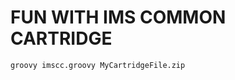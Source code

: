FUN WITH IMS COMMON CARTRIDGE
=============================

    groovy imscc.groovy MyCartridgeFile.zip